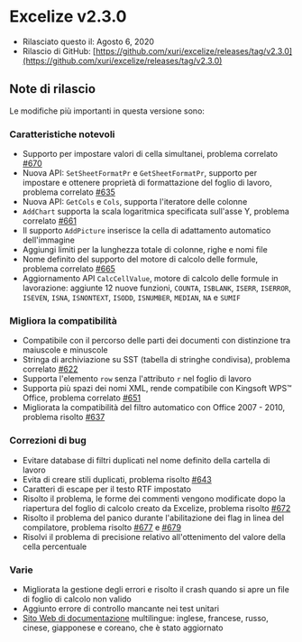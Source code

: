 # Excelize v2.3.0

* Rilasciato questo il: Agosto 6, 2020
* Rilascio di GitHub: [https://github.com/xuri/excelize/releases/tag/v2.3.0](https://github.com/xuri/excelize/releases/tag/v2.3.0)

## Note di rilascio

Le modifiche più importanti in questa versione sono:

### Caratteristiche notevoli

* Supporto per impostare valori di cella simultanei, problema correlato [#670](https://github.com/xuri/excelize/issues/670)
* Nuova API: `SetSheetFormatPr` e `GetSheetFormatPr`, supporto per impostare e ottenere proprietà di formattazione del foglio di lavoro, problema correlato [#635](https://github.com/xuri/excelize/issues/635)
* Nuova API: `GetCols` e `Cols`, supporta l'iteratore delle colonne
* `AddChart` supporta la scala logaritmica specificata sull'asse Y, problema correlato [#661](https://github.com/xuri/excelize/issues/661)
* Il supporto `AddPicture` inserisce la cella di adattamento automatico dell'immagine
* Aggiungi limiti per la lunghezza totale di colonne, righe e nomi file
* Nome definito del supporto del motore di calcolo delle formule, problema correlato [#665](https://github.com/xuri/excelize/issues/665)
* Aggiornamento API `CalcCellValue`, motore di calcolo delle formule in lavorazione: aggiunte 12 nuove funzioni, `COUNTA`, `ISBLANK`, `ISERR`, `ISERROR`, `ISEVEN`, `ISNA`, `ISNONTEXT`, `ISODD`, `ISNUMBER`, `MEDIAN`, `NA` e `SUMIF`

### Migliora la compatibilità

* Compatibile con il percorso delle parti dei documenti con distinzione tra maiuscole e minuscole
* Stringa di archiviazione su SST (tabella di stringhe condivisa), problema correlato [#622](https://github.com/xuri/excelize/issues/622)
* Supporta l'elemento `row` senza l'attributo `r` nel foglio di lavoro
* Supporta più spazi dei nomi XML, rende compatibile con Kingsoft WPS&trade; Office, problema correlato [#651](https://github.com/xuri/excelize/issues/651)
* Migliorata la compatibilità del filtro automatico con Office 2007 - 2010, problema risolto [#637](https://github.com/xuri/excelize/issues/637)

### Correzioni di bug

* Evitare database di filtri duplicati nel nome definito della cartella di lavoro
* Evita di creare stili duplicati, problema risolto [#643](https://github.com/xuri/excelize/issues/643)
* Caratteri di escape per il testo RTF impostato
* Risolto il problema, le forme dei commenti vengono modificate dopo la riapertura del foglio di calcolo creato da Excelize, problema risolto [#672](https://github.com/xuri/excelize/issues/672)
* Risolto il problema del panico durante l'abilitazione dei flag in linea del compilatore, problema risolto [#677](https://github.com/xuri/excelize/issues/677) e [#679](https://github.com/xuri/excelize/issues/679)
* Risolvi il problema di precisione relativo all'ottenimento del valore della cella percentuale

### Varie

* Migliorata la gestione degli errori e risolto il crash quando si apre un file di foglio di calcolo non valido
* Aggiunto errore di controllo mancante nei test unitari
* [Sito Web di documentazione](https://xuri.me/excelize) multilingue: inglese, francese, russo, cinese, giapponese e coreano, che è stato aggiornato
